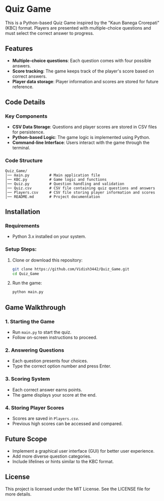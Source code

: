 # Quiz Game

This is a Python-based Quiz Game inspired by the "Kaun Banega Crorepati" (KBC) format. Players are presented with multiple-choice questions and must select the correct answer to progress.

## Features
- **Multiple-choice questions**: Each question comes with four possible answers.
- **Score tracking**: The game keeps track of the player's score based on correct answers.
- **Player data storage**: Player information and scores are stored for future reference.

## Code Details

### Key Components
- **CSV Data Storage**: Questions and player scores are stored in CSV files for persistence.
- **Python-based Logic**: The game logic is implemented using Python.
- **Command-line Interface**: Users interact with the game through the terminal.

### Code Structure
```
Quiz_Game/
│── main.py         # Main application file
│── KBC.py          # Game logic and functions
│── Quiz.py         # Question handling and validation
│── Quiz.csv        # CSV file containing quiz questions and answers
│── Players.csv     # CSV file storing player information and scores
│── README.md       # Project documentation
```

## Installation

### Requirements
- Python 3.x installed on your system.

### Setup Steps:
1. Clone or download this repository:
   ```bash
   git clone https://github.com/Vidish3442/Quiz_Game.git
   cd Quiz_Game
   ```
2. Run the game:
   ```bash
   python main.py
   ```

## Game Walkthrough

### 1. Starting the Game
- Run `main.py` to start the quiz.
- Follow on-screen instructions to proceed.

### 2. Answering Questions
- Each question presents four choices.
- Type the correct option number and press Enter.

### 3. Scoring System
- Each correct answer earns points.
- The game displays your score at the end.

### 4. Storing Player Scores
- Scores are saved in `Players.csv`.
- Previous high scores can be accessed and compared.

## Future Scope
- Implement a graphical user interface (GUI) for better user experience.
- Add more diverse question categories.
- Include lifelines or hints similar to the KBC format.

## License
This project is licensed under the MIT License. See the LICENSE file for more details.
